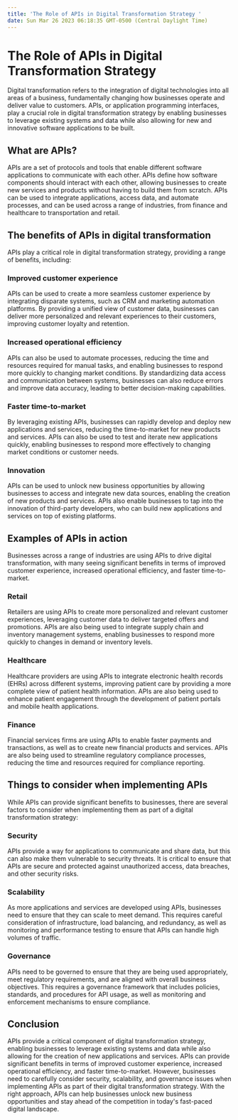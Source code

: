 ```yaml
---
title: 'The Role of APIs in Digital Transformation Strategy '
date: Sun Mar 26 2023 06:18:35 GMT-0500 (Central Daylight Time)
---
```


# The Role of APIs in Digital Transformation Strategy 

Digital transformation refers to the integration of digital technologies into all areas of a business, fundamentally changing how businesses operate and deliver value to customers. APIs, or application programming interfaces, play a crucial role in digital transformation strategy by enabling businesses to leverage existing systems and data while also allowing for new and innovative software applications to be built. 

## What are APIs? 

APIs are a set of protocols and tools that enable different software applications to communicate with each other. APIs define how software components should interact with each other, allowing businesses to create new services and products without having to build them from scratch. APIs can be used to integrate applications, access data, and automate processes, and can be used across a range of industries, from finance and healthcare to transportation and retail. 

## The benefits of APIs in digital transformation 

APIs play a critical role in digital transformation strategy, providing a range of benefits, including: 

### Improved customer experience 

APIs can be used to create a more seamless customer experience by integrating disparate systems, such as CRM and marketing automation platforms. By providing a unified view of customer data, businesses can deliver more personalized and relevant experiences to their customers, improving customer loyalty and retention. 

### Increased operational efficiency 

APIs can also be used to automate processes, reducing the time and resources required for manual tasks, and enabling businesses to respond more quickly to changing market conditions. By standardizing data access and communication between systems, businesses can also reduce errors and improve data accuracy, leading to better decision-making capabilities. 

### Faster time-to-market 

By leveraging existing APIs, businesses can rapidly develop and deploy new applications and services, reducing the time-to-market for new products and services. APIs can also be used to test and iterate new applications quickly, enabling businesses to respond more effectively to changing market conditions or customer needs. 

### Innovation 

APIs can be used to unlock new business opportunities by allowing businesses to access and integrate new data sources, enabling the creation of new products and services. APIs also enable businesses to tap into the innovation of third-party developers, who can build new applications and services on top of existing platforms. 

## Examples of APIs in action 

Businesses across a range of industries are using APIs to drive digital transformation, with many seeing significant benefits in terms of improved customer experience, increased operational efficiency, and faster time-to-market. 

### Retail 

Retailers are using APIs to create more personalized and relevant customer experiences, leveraging customer data to deliver targeted offers and promotions. APIs are also being used to integrate supply chain and inventory management systems, enabling businesses to respond more quickly to changes in demand or inventory levels. 

### Healthcare 

Healthcare providers are using APIs to integrate electronic health records (EHRs) across different systems, improving patient care by providing a more complete view of patient health information. APIs are also being used to enhance patient engagement through the development of patient portals and mobile health applications. 

### Finance 

Financial services firms are using APIs to enable faster payments and transactions, as well as to create new financial products and services. APIs are also being used to streamline regulatory compliance processes, reducing the time and resources required for compliance reporting. 

## Things to consider when implementing APIs 

While APIs can provide significant benefits to businesses, there are several factors to consider when implementing them as part of a digital transformation strategy: 

### Security 

APIs provide a way for applications to communicate and share data, but this can also make them vulnerable to security threats. It is critical to ensure that APIs are secure and protected against unauthorized access, data breaches, and other security risks. 

### Scalability 

As more applications and services are developed using APIs, businesses need to ensure that they can scale to meet demand. This requires careful consideration of infrastructure, load balancing, and redundancy, as well as monitoring and performance testing to ensure that APIs can handle high volumes of traffic. 

### Governance 

APIs need to be governed to ensure that they are being used appropriately, meet regulatory requirements, and are aligned with overall business objectives. This requires a governance framework that includes policies, standards, and procedures for API usage, as well as monitoring and enforcement mechanisms to ensure compliance. 

## Conclusion 

APIs provide a critical component of digital transformation strategy, enabling businesses to leverage existing systems and data while also allowing for the creation of new applications and services. APIs can provide significant benefits in terms of improved customer experience, increased operational efficiency, and faster time-to-market. However, businesses need to carefully consider security, scalability, and governance issues when implementing APIs as part of their digital transformation strategy. With the right approach, APIs can help businesses unlock new business opportunities and stay ahead of the competition in today's fast-paced digital landscape.
